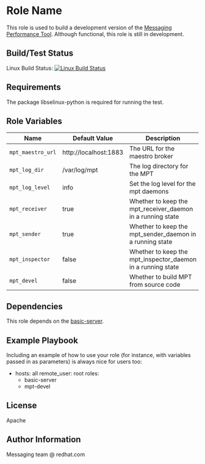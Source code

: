Role Name
=========

This role is used to build a development version of the [Messaging Performance Tool](https://github.com/orpiske/msg-perf-tool). Although functional, this role is still in development.

Build/Test Status
------------

Linux Build Status: [![Linux Build Status](https://api.travis-ci.org/msgqe/mpt-devel.svg?branch=master)](https://travis-ci.org/msgqe/mpt-devel)


Requirements
------------

The package libselinux-python is required for running the test.

Role Variables
--------------

| Name              | Default Value       | Description          |
|-------------------|---------------------|----------------------|
| `mpt_maestro_url` | http://localhost:1883 | The URL for the maestro broker |
| `mpt_log_dir` | /var/log/mpt | The log directory for the MPT |
| `mpt_log_level` | info | Set the log level for the mpt daemons |
| `mpt_receiver` | true | Whether to keep the mpt_receiver_daemon in a running state |
| `mpt_sender` | true | Whether to keep the mpt_sender_daemon in a running state |
| `mpt_inspector` | false | Whether to keep the mpt_inspector_daemon in a running state |
| `mpt_devel` | false | Whether to build MPT from source code |


Dependencies
------------

This role depends on the [basic-server](https://github.com/msgqe/basic-server).

Example Playbook
----------------

Including an example of how to use your role (for instance, with variables passed in as parameters) is always nice for users too:

  - hosts: all
    remote_user: root
    roles:
      - basic-server
      - mpt-devel


License
-------

Apache

Author Information
------------------

Messaging team @ redhat.com
